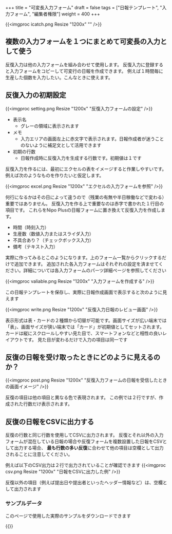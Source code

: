 +++
title = "可変長入力フォーム"
draft = false
tags = ["日報テンプレート", "入力フォーム", "編集者権限"]
weight = 400
+++

{{<imgproc icatch.png Resize "1200x" "" />}}

## 複数の入力フォームを１つにまとめて可変長の入力として使う

反復入力は他の入力フォームを組み合わせて使用します。
反復入力に登録すると入力フォームをコピーして可変行の日報を作成できます。
例えば１時間毎に生産した個数を入力したい。こんなときに使えます。

## 反復入力の初期設定

{{<imgproc setting.png Resize "1200x" "反復入力フォームの設定" />}}

- 表示名
  - グレーの領域に表示されます
- メモ
  - 入力エリアの画面左上に赤文字で表示されます。日報作成者が迷うことのないように補足文として活用できます
- 初期の行数
  - 日報作成時に反復入力を生成する行数です。初期値は１です

反復入力を作るには、最初にエクセルの表をイメージすると作業しやすいです。
例えば次のようなものを作りたいと仮定します。

{{<imgproc excel.png Resize "1200x" "エクセルの入力フォームを参照" />}}

何行になるかはその日によって違うので（残業の有無や半日稼働などで変わる）重要ではありません。
反復入力を作る上で重要なのは赤字で書かれた１行目の項目です。
これらをNipo Plusの日報フォームに置き換えて反復入力を作成します。

- 時間（時刻入力）
- 生産数（数値入力またはスライダ入力）
- 不具合あり？（チェックボックス入力）
- 備考（テキスト入力）

実際に作ってみるとこのようになります。上のフォーム一覧からクリックするだけで追加できます。
追加された各入力フォームはそれぞれの設定を済ませてください。詳細については各入力フォームのパーツ詳細ページを参照してください

{{<imgproc valiable.png Resize "1200x" "入力フォームを作成する" />}}

この日報テンプレートを保存し、実際に日報作成画面で表示すると次のように見えます

{{<imgproc write.png Resize "1200x" "反復入力日報のレビュー画面" />}}

表示形式は表・カードの２種類から切替が可能です。画面サイズが広い端末では「表」、画面サイズが狭い端末では「カード」が初期値としてセットされます。
カードは縦にスクロールしやすい見た目で、スマートフォンなどと相性の良いレイアウトです。
見た目が変わるだけで入力の項目は同一です

## 反復の日報を受け取ったときにどのように見えるのか？

{{<imgproc post.png Resize "1200x" "反復入力フォームの日報を受信したときの画面イメージ" />}}

反復の項目は他の項目と異なる色で表現されます。
この例では２行ですが、作成された行数だけ表示されます。

## 反復の日報をCSVに出力する

反復の行数と同じ行数を使用してCSVに出力されます。
反復とそれ以外の入力フォームが混在している日報の場合や反復フォームを複数設置した日報をCSVとして出力する場合、
**最も行数の多い反復**に合わせて他の項目は空欄として出力されることに注意してください。

例えば以下のCSV出力は２行で出力されていることが確認できます
{{<imgproc csv.png Resize "1200x" "日報をCSVに出力した例" />}}

反復以外の項目（例えば提出日や提出者といったヘッダー情報など）は、空欄として出力されます

### サンプルデータ

このページで使用した実際のサンプルをダウンロードできます

{{<attachments style="orange" />}}
